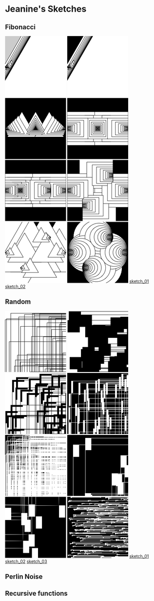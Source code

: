 # Jeanine's Sketches

## Fibonacci
![](Jeanine/Fibonacci/Fibonacci_sketch_02.2.png)
![](Jeanine/Fibonacci/Fibonacci_sketch_02.3.png)
![](Jeanine/Fibonacci/Fibonacci_sketch_02.4.png)
![](Jeanine/Fibonacci/Fibonacci_sketch_02.5.png)
![](Jeanine/Fibonacci/Fibonacci_sketch_02.6.png)
![](Jeanine/Fibonacci/Fibonacci_sketch_02.7.png)
![](Jeanine/Fibonacci/Fibonacci_sketch_02.8.png)
![](Jeanine/Fibonacci/Fibonacci_sketch_02.9.png)
[sketch_01](Jeanine/Fibonacci/Fibonacci_sketch_01.pv)
[sketch_02](Jeanine/Fibonacci/Fibonacci_sketch_02.pv)

## Random
![](Jeanine/Random/Random_sketch_01.png)
![](Jeanine/Random/Random_sketch_04.png)
![](Jeanine/Random/Random_sketch_05.png)
![](Jeanine/Random/Random_sketch_06.png)
![](Jeanine/Random/Random_sketch_07.png)
![](Jeanine/Random/Random_sketch_08.png)
![](Jeanine/Random/Random_sketch_09.png)
![](Jeanine/Random/Random_sketch_10.png)
[sketch_01](Jeanine/Random/Random_sketch_01.pv)
[sketch_02](Jeanine/Random/Random_sketch_02.pv)
[sketch_03](Jeanine/Random/Random_sketch_03.pv)

## Perlin Noise

## Recursive functions
            
